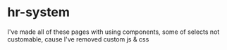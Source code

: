 # hr-system
I've made all of these pages with using components, some of selects not customable, cause I've removed custom js &amp; css
